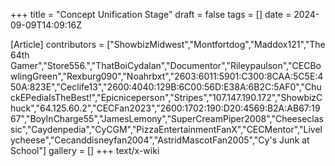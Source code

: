 +++
title = "Concept Unification Stage"
draft = false
tags = []
date = 2024-09-09T14:09:16Z

[Article]
contributors = ["ShowbizMidwest","Montfortdog","Maddox121","The 64th Gamer","Store556.","ThatBoiCydalan","Documentor","Rileypaulson","CECBowlingGreen","Rexburg090","Noahrbxt","2603:6011:5901:C300:8CAA:5C5E:450A:823E","Ceclife13","2600:4040:129B:6C00:56D:E38A:6B2C:5AF0","ChuckEPediaIsTheBest!","Epicniceperson","Stripes","107.147.190.172","ShowbizChuck","64.125.60.2","CECFan2023","2600:1702:190:D20:4569:B2A:AB67:1967","BoyInCharge55","JamesLemony","SuperCreamPiper2008","Cheeseclassic","Caydenpedia","CyCGM","PizzaEntertainmentFanX","CECMentor","Livelycheese","Cecanddisneyfan2004","AstridMascotFan2005","Cy's Junk at School"]
gallery = []
+++
text/x-wiki